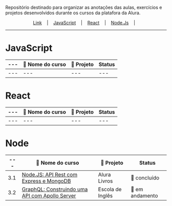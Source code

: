Repositório destinado para organizar as anotações das aulas, exercícios e projetos desenvolvidos durante os cursos da platafora da Alura.

<p align="center">
  <a href="https://event-platform-sage.vercel.app/">Link</a> &nbsp;&nbsp;&nbsp;|&nbsp;&nbsp;&nbsp;
  <a href="#javascript">JavaScript</a> &nbsp;&nbsp;&nbsp;|&nbsp;&nbsp;&nbsp;
  <a href="#react">React</a> &nbsp;&nbsp;&nbsp;|&nbsp;&nbsp;&nbsp;
  <a href="#node">Node.Js</a> &nbsp;&nbsp;&nbsp;|&nbsp;&nbsp;&nbsp;
</p>

---
# JavaScript
| --- | :file_folder: Nome do curso | :link: Projeto | Status |
| --- | --- | --- | --- |
| --- | --- | --- | --- |

# React
| --- | :file_folder: Nome do curso | :link: Projeto | Status |
| --- | --- | --- | --- |
| --- | --- | --- | --- |

# Node
| --- | :file_folder: Nome do curso | :link: Projeto | Status |
| --- | --- | --- | --- |
| 3.1 | [Node.JS: API Rest com Express e MongoDB](./livraria-alura) | Alura Livros | :green_book: concluído |
| 3.2 | [GraphQL: Construindo uma API com Apollo Server](./escola-ingles/) | Escola de Inglês | :orange_book: em andamento |


<!-- 
:closed_book: pendente
:orange_book: em andamento
:green_book: concluído

:file_folder: 
:link:
 -->